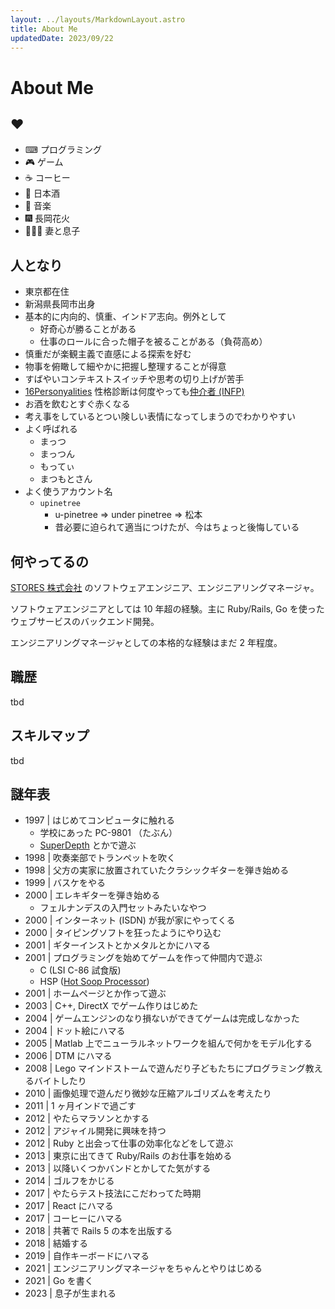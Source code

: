 ```yaml
---
layout: ../layouts/MarkdownLayout.astro
title: About Me
updatedDate: 2023/09/22
---
```


# About Me

## ❤️

- ⌨ プログラミング
- 🎮 ゲーム
- ☕ コーヒー
- 🍶 日本酒
- 🎸 音楽
- 🎆 長岡花火
- 👨‍👩‍👦 妻と息子

## 人となり

- 東京都在住
- 新潟県長岡市出身
- 基本的に内向的、慎重、インドア志向。例外として
  - 好奇心が勝ることがある
  - 仕事のロールに合った帽子を被ることがある（負荷高め）
- 慎重だが楽観主義で直感による探索を好む
- 物事を俯瞰して細やかに把握し整理することが得意
- すばやいコンテキストスイッチや思考の切り上げが苦手
- [16Personyalities](https://www.16personalities.com/ja) 性格診断は何度やっても[仲介者 (INFP)](https://www.16personalities.com/ja/infp%E5%9E%8B%E3%81%AE%E6%80%A7%E6%A0%BC)
- お酒を飲むとすぐ赤くなる
- 考え事をしているとつい険しい表情になってしまうのでわかりやすい
- よく呼ばれる
  - まっつ
  - まっつん
  - もってぃ
  - まつもとさん
- よく使うアカウント名
  - `upinetree`
    - u-pinetree => under pinetree => 松本
    - 昔必要に迫られて適当につけたが、今はちょっと後悔している

## 何やってるの

[STORES 株式会社](https://www.st.inc/) のソフトウェアエンジニア、エンジニアリングマネージャ。

ソフトウェアエンジニアとしては 10 年超の経験。主に Ruby/Rails, Go を使ったウェブサービスのバックエンド開発。

エンジニアリングマネージャとしての本格的な経験はまだ 2 年程度。

## 職歴

tbd

## スキルマップ

tbd

## 謎年表

- 1997 | はじめてコンピュータに触れる
  - 学校にあった PC-9801 （たぶん）
  - [SuperDepth](http://bio100.jp/game_review/game01.html) とかで遊ぶ
- 1998 | 吹奏楽部でトランペットを吹く
- 1998 | 父方の実家に放置されていたクラシックギターを弾き始める
- 1999 | バスケをやる
- 2000 | エレキギターを弾き始める
  - フェルナンデスの入門セットみたいなやつ
- 2000 | インターネット (ISDN) が我が家にやってくる
- 2000 | タイピングソフトを狂ったようにやり込む
- 2001 | ギターインストとかメタルとかにハマる
- 2001 | プログラミングを始めてゲームを作って仲間内で遊ぶ
  - C (LSI C-86 試食版)
  - HSP ([Hot Soop Processor](https://hsp.tv/))
- 2001 | ホームページとか作って遊ぶ
- 2003 | C++, DirectX でゲーム作りはじめた
- 2004 | ゲームエンジンのなり損ないができてゲームは完成しなかった
- 2004 | ドット絵にハマる
- 2005 | Matlab 上でニューラルネットワークを組んで何かをモデル化する
- 2006 | DTM にハマる
- 2008 | Lego マインドストームで遊んだり子どもたちにプログラミング教えるバイトしたり
- 2010 | 画像処理で遊んだり微妙な圧縮アルゴリズムを考えたり
- 2011 | 1 ヶ月インドで過ごす
- 2012 | やたらマラソンとかする
- 2012 | アジャイル開発に興味を持つ
- 2012 | Ruby と出会って仕事の効率化などをして遊ぶ
- 2013 | 東京に出てきて Ruby/Rails のお仕事を始める
- 2013 | 以降いくつかバンドとかしてた気がする
- 2014 | ゴルフをかじる
- 2017 | やたらテスト技法にこだわってた時期
- 2017 | React にハマる
- 2017 | コーヒーにハマる
- 2018 | 共著で Rails 5 の本を出版する
- 2018 | 結婚する
- 2019 | 自作キーボードにハマる
- 2021 | エンジニアリングマネージャをちゃんとやりはじめる
- 2021 | Go を書く
- 2023 | 息子が生まれる
